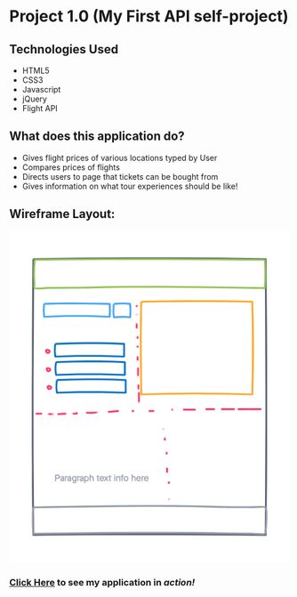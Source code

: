 # Project 1.0 (My First API self-project)

## Technologies Used
- HTML5
- CSS3
- Javascript
- jQuery
- Flight API

## What does this application do?
- Gives flight prices of various locations typed by User
- Compares prices of flights
- Directs users to page that tickets can be bought from
- Gives information on what tour experiences should be like!
## Wireframe Layout:
![Plain Tours Application Wireframe](./images/project-1.png)
### [Click Here](https://handwidhtv8.github.io/project-1.0/) to see my application in *action!*

